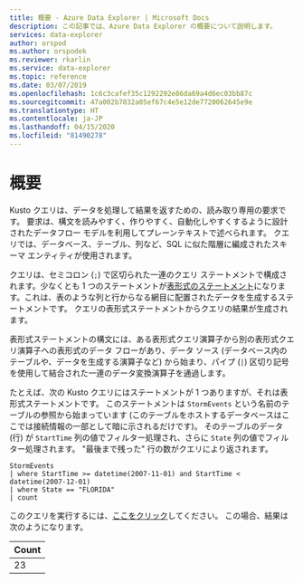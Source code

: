 ```yaml
---
title: 概要 - Azure Data Explorer | Microsoft Docs
description: この記事では、Azure Data Explorer の概要について説明します。
services: data-explorer
author: orspod
ms.author: orspodek
ms.reviewer: rkarlin
ms.service: data-explorer
ms.topic: reference
ms.date: 03/07/2019
ms.openlocfilehash: 1c6c3cafef35c1292292e86da69a4d6ec03bb87c
ms.sourcegitcommit: 47a002b7032a05ef67c4e5e12de7720062645e9e
ms.translationtype: HT
ms.contentlocale: ja-JP
ms.lasthandoff: 04/15/2020
ms.locfileid: "81490278"
---
```

# <a name="overview"></a>概要

Kusto クエリは、データを処理して結果を返すための、読み取り専用の要求です。
要求は、構文を読みやすく、作りやすく、自動化しやすくするように設計されたデータフロー モデルを利用してプレーンテキストで述べられます。 クエリでは、データベース、テーブル、列など、SQL に似た階層に編成されたスキーマ エンティティが使用されます。

クエリは、セミコロン (`;`) で区切られた一連のクエリ ステートメントで構成されます。少なくとも 1 つのステートメントが[表形式のステートメント](tabularexpressionstatements.md)になります。これは、表のような列と行からなる網目に配置されたデータを生成するステートメントです。 クエリの表形式ステートメントからクエリの結果が生成されます。

表形式ステートメントの構文には、ある表形式クエリ演算子から別の表形式クエリ演算子への表形式のデータ フローがあり、データ ソース (データベース内のテーブルや、データを生成する演算子など) から始まり、パイプ (`|`) 区切り記号を使用して結合された一連のデータ変換演算子を通過します。

たとえば、次の Kusto クエリにはステートメントが 1 つありますが、それは表形式ステートメントです。 このステートメントは `StormEvents` という名前のテーブルの参照から始まっています (このテーブルをホストするデータベースはここでは接続情報の一部として暗に示されるだけです)。 そのテーブルのデータ (行) が `StartTime` 列の値でフィルター処理され、さらに `State` 列の値でフィルター処理されます。 "最後まで残った" 行の数がクエリにより返されます。

```kusto
StormEvents 
| where StartTime >= datetime(2007-11-01) and StartTime < datetime(2007-12-01)
| where State == "FLORIDA"  
| count 
```

このクエリを実行するには、[ここをクリック](https://dataexplorer.azure.com/clusters/help/databases/Samples?query=H4sIAAAAAAAAAwsuyS/KdS1LzSspVuDlqlEoz0gtSlUILkksKgnJzE1VsLNVSEksSS0BsjWMDAzMdQ0NdQ0MNRUS81KQVNmgKzICKUIxryRVwdZWQcnNxz/I08VRSQFsW3J+aV6JAgAwMx4+hAAAAA==)してください。
この場合、結果は次のようになります。

|Count|
|-----|
|   23|